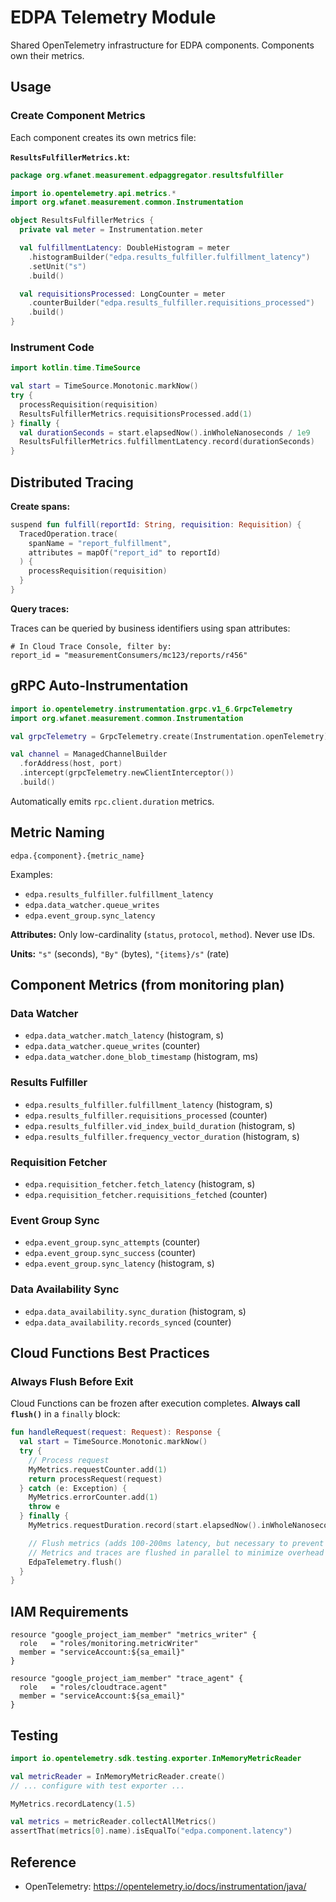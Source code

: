 # EDPA Telemetry Module

Shared OpenTelemetry infrastructure for EDPA components. Components own their metrics.

## Usage

### Create Component Metrics

Each component creates its own metrics file:

**`ResultsFulfillerMetrics.kt`:**
```kotlin
package org.wfanet.measurement.edpaggregator.resultsfulfiller

import io.opentelemetry.api.metrics.*
import org.wfanet.measurement.common.Instrumentation

object ResultsFulfillerMetrics {
  private val meter = Instrumentation.meter

  val fulfillmentLatency: DoubleHistogram = meter
    .histogramBuilder("edpa.results_fulfiller.fulfillment_latency")
    .setUnit("s")
    .build()

  val requisitionsProcessed: LongCounter = meter
    .counterBuilder("edpa.results_fulfiller.requisitions_processed")
    .build()
}
```

### Instrument Code

```kotlin
import kotlin.time.TimeSource

val start = TimeSource.Monotonic.markNow()
try {
  processRequisition(requisition)
  ResultsFulfillerMetrics.requisitionsProcessed.add(1)
} finally {
  val durationSeconds = start.elapsedNow().inWholeNanoseconds / 1e9
  ResultsFulfillerMetrics.fulfillmentLatency.record(durationSeconds)
}
```

## Distributed Tracing

**Create spans:**
```kotlin
suspend fun fulfill(reportId: String, requisition: Requisition) {
  TracedOperation.trace(
    spanName = "report_fulfillment",
    attributes = mapOf("report_id" to reportId)
  ) {
    processRequisition(requisition)
  }
}
```

**Query traces:**

Traces can be queried by business identifiers using span attributes:
```
# In Cloud Trace Console, filter by:
report_id = "measurementConsumers/mc123/reports/r456"
```

## gRPC Auto-Instrumentation

```kotlin
import io.opentelemetry.instrumentation.grpc.v1_6.GrpcTelemetry
import org.wfanet.measurement.common.Instrumentation

val grpcTelemetry = GrpcTelemetry.create(Instrumentation.openTelemetry)

val channel = ManagedChannelBuilder
  .forAddress(host, port)
  .intercept(grpcTelemetry.newClientInterceptor())
  .build()
```

Automatically emits `rpc.client.duration` metrics.

## Metric Naming

```
edpa.{component}.{metric_name}
```

Examples:
- `edpa.results_fulfiller.fulfillment_latency`
- `edpa.data_watcher.queue_writes`
- `edpa.event_group.sync_latency`

**Attributes:** Only low-cardinality (`status`, `protocol`, `method`). Never use IDs.

**Units:** `"s"` (seconds), `"By"` (bytes), `"{items}/s"` (rate)

## Component Metrics (from monitoring plan)

### Data Watcher
- `edpa.data_watcher.match_latency` (histogram, s)
- `edpa.data_watcher.queue_writes` (counter)
- `edpa.data_watcher.done_blob_timestamp` (histogram, ms)

### Results Fulfiller
- `edpa.results_fulfiller.fulfillment_latency` (histogram, s)
- `edpa.results_fulfiller.requisitions_processed` (counter)
- `edpa.results_fulfiller.vid_index_build_duration` (histogram, s)
- `edpa.results_fulfiller.frequency_vector_duration` (histogram, s)

### Requisition Fetcher
- `edpa.requisition_fetcher.fetch_latency` (histogram, s)
- `edpa.requisition_fetcher.requisitions_fetched` (counter)

### Event Group Sync
- `edpa.event_group.sync_attempts` (counter)
- `edpa.event_group.sync_success` (counter)
- `edpa.event_group.sync_latency` (histogram, s)

### Data Availability Sync
- `edpa.data_availability.sync_duration` (histogram, s)
- `edpa.data_availability.records_synced` (counter)

## Cloud Functions Best Practices

### Always Flush Before Exit

Cloud Functions can be frozen after execution completes. **Always call `flush()`** in a `finally` block:

```kotlin
fun handleRequest(request: Request): Response {
  val start = TimeSource.Monotonic.markNow()
  try {
    // Process request
    MyMetrics.requestCounter.add(1)
    return processRequest(request)
  } catch (e: Exception) {
    MyMetrics.errorCounter.add(1)
    throw e
  } finally {
    MyMetrics.requestDuration.record(start.elapsedNow().inWholeNanoseconds / 1e9)

    // Flush metrics (adds 100-200ms latency, but necessary to prevent data loss)
    // Metrics and traces are flushed in parallel to minimize overhead
    EdpaTelemetry.flush()
  }
}
```


## IAM Requirements

```hcl
resource "google_project_iam_member" "metrics_writer" {
  role   = "roles/monitoring.metricWriter"
  member = "serviceAccount:${sa_email}"
}

resource "google_project_iam_member" "trace_agent" {
  role   = "roles/cloudtrace.agent"
  member = "serviceAccount:${sa_email}"
}
```

## Testing

```kotlin
import io.opentelemetry.sdk.testing.exporter.InMemoryMetricReader

val metricReader = InMemoryMetricReader.create()
// ... configure with test exporter ...

MyMetrics.recordLatency(1.5)

val metrics = metricReader.collectAllMetrics()
assertThat(metrics[0].name).isEqualTo("edpa.component.latency")
```

## Reference

- OpenTelemetry: https://opentelemetry.io/docs/instrumentation/java/

